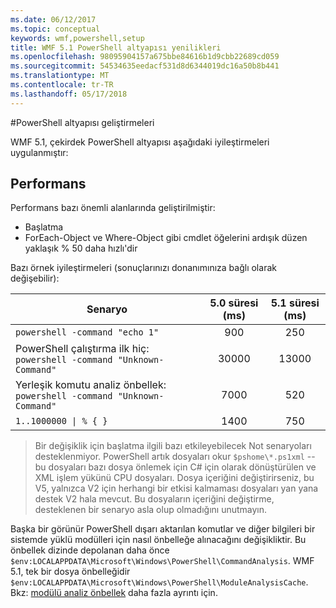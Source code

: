 ```yaml
---
ms.date: 06/12/2017
ms.topic: conceptual
keywords: wmf,powershell,setup
title: WMF 5.1 PowerShell altyapısı yenilikleri
ms.openlocfilehash: 98095904157a675bbe84616b1d9cbb22689cd059
ms.sourcegitcommit: 54534635eedacf531d8d6344019dc16a50b8b441
ms.translationtype: MT
ms.contentlocale: tr-TR
ms.lasthandoff: 05/17/2018
---
```

#<a name="powershell-engine-improvements"></a>PowerShell altyapısı geliştirmeleri

WMF 5.1, çekirdek PowerShell altyapısı aşağıdaki iyileştirmeleri uygulanmıştır:


## <a name="performance"></a>Performans ##

Performans bazı önemli alanlarında geliştirilmiştir:

- Başlatma
- ForEach-Object ve Where-Object gibi cmdlet öğelerini ardışık düzen yaklaşık % 50 daha hızlı'dir

Bazı örnek iyileştirmeleri (sonuçlarınızı donanımınıza bağlı olarak değişebilir):

| Senaryo | 5.0 süresi (ms) | 5.1 süresi (ms) |
| -------- | :---------------: | :---------------: |
| `powershell -command "echo 1"` | 900 | 250 |
| PowerShell çalıştırma ilk hiç: `powershell -command "Unknown-Command"` | 30000 | 13000 |
| Yerleşik komutu analiz önbellek: `powershell -command "Unknown-Command"` | 7000 | 520 |
| <code>1..1000000 &#124; % { }</code> | 1400 | 750 |

> Bir değişiklik için başlatma ilgili bazı etkileyebilecek Not senaryoları desteklenmiyor.
> PowerShell artık dosyaları okur `$pshome\*.ps1xml` --bu dosyaları bazı dosya önlemek için C# için olarak dönüştürülen ve XML işlem yükünü CPU dosyaları.
Dosya içeriğini değiştirirseniz, bu V5, yalnızca V2 için herhangi bir etkisi kalmaması dosyaları yan yana destek V2 hala mevcut.
Bu dosyaların içeriğini değiştirme, desteklenen bir senaryo asla olup olmadığını unutmayın.

Başka bir görünür PowerShell dışarı aktarılan komutlar ve diğer bilgileri bir sistemde yüklü modülleri için nasıl önbelleğe alınacağını değişikliktir.
Bu önbellek dizinde depolanan daha önce `$env:LOCALAPPDATA\Microsoft\Windows\PowerShell\CommandAnalysis`.
WMF 5.1, tek bir dosya önbelleğidir `$env:LOCALAPPDATA\Microsoft\Windows\PowerShell\ModuleAnalysisCache`.
Bkz: [modülü analiz önbellek](scenarios-features.md#module-analysis-cache) daha fazla ayrıntı için.

